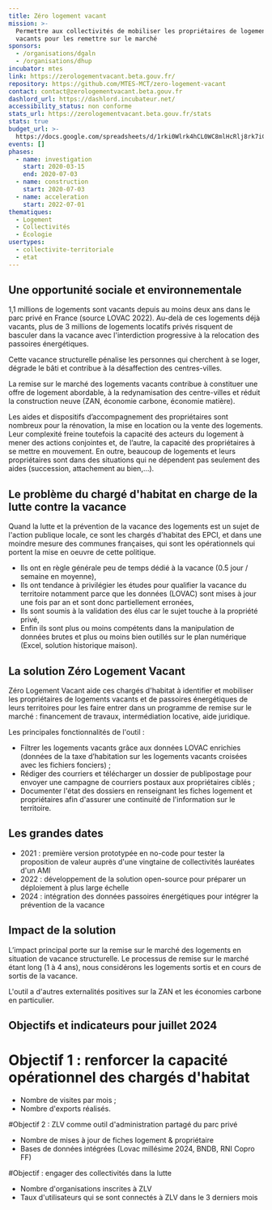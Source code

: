```yaml
---
title: Zéro logement vacant
mission: >-
  Permettre aux collectivités de mobiliser les propriétaires de logements
  vacants pour les remettre sur le marché
sponsors:
  - /organisations/dgaln
  - /organisations/dhup
incubator: mtes
link: https://zerologementvacant.beta.gouv.fr/
repository: https://github.com/MTES-MCT/zero-logement-vacant
contact: contact@zerologementvacant.beta.gouv.fr
dashlord_url: https://dashlord.incubateur.net/
accessibility_status: non conforme
stats_url: https://zerologementvacant.beta.gouv.fr/stats
stats: true
budget_url: >-
  https://docs.google.com/spreadsheets/d/1rki0Wlrk4hCL0WC8mlHcRlj8rk7iCZ4ed3lyxSa_yec/edit#gid=300205456
events: []
phases:
  - name: investigation
    start: 2020-03-15
    end: 2020-07-03
  - name: construction
    start: 2020-07-03
  - name: acceleration
    start: 2022-07-01
thematiques:
  - Logement
  - Collectivités
  - Écologie
usertypes:
  - collectivite-territoriale
  - etat
---
```

## Une opportunité sociale et environnementale

1,1 millions de logements sont vacants depuis au moins deux ans dans le parc privé en France (source LOVAC 2022). Au-delà de ces logements déjà vacants, plus de 3 millions de logements locatifs privés risquent de basculer dans la vacance avec l'interdiction progressive à la relocation des passoires énergétiques.

Cette vacance structurelle pénalise les personnes qui cherchent à se loger, dégrade le bâti et contribue à la désaffection des centres-villes.

La remise sur le marché des logements vacants contribue à constituer une offre de logement abordable, à la redynamisation des centre-villes et réduit la construction neuve (ZAN, économie carbone, économie matière).

Les aides et dispositifs d’accompagnement des propriétaires sont nombreux pour la rénovation, la mise en location ou la vente des logements. Leur complexité freine toutefois la capacité des acteurs du logement à mener des actions conjointes et, de l’autre, la capacité des propriétaires à se mettre en mouvement. En outre, beaucoup de logements et leurs propriétaires sont dans des situations qui ne dépendent pas seulement des aides (succession, attachement au bien,...).

## Le problème du chargé d'habitat en charge de la lutte contre la vacance

Quand la lutte et la prévention de la vacance des logements est un sujet de l'action publique locale, ce sont les chargés d'habitat des EPCI, et dans une moindre mesure des communes françaises, qui sont les opérationnels qui portent la mise en oeuvre de cette politique. 

* Ils ont en règle générale peu de temps dédié à la vacance (0.5 jour / semaine en moyenne), 
* Ils ont tendance à privilégier les études pour qualifier la vacance du territoire notamment parce que les données (LOVAC) sont mises à jour une fois par an et sont donc partiellement erronées,
* Ils sont soumis à la validation des élus car le sujet touche à la propriété privé,
* Enfin ils sont plus ou moins compétents dans la manipulation de données brutes et plus ou moins bien outillés sur le plan numérique (Excel, solution historique maison).

## La solution Zéro Logement Vacant

Zéro Logement Vacant aide ces chargés d'habitat à identifier et mobiliser les propriétaires de logements vacants et de passoires énergétiques de leurs territoires pour les faire entrer dans un programme de remise sur le marché : financement de travaux, intermédiation locative, aide juridique.

Les principales fonctionnalités de l'outil :
- Filtrer les logements vacants grâce aux données LOVAC enrichies (données de la taxe d’habitation sur les logements vacants croisées avec les fichiers fonciers) ;
- Rédiger des courriers et télécharger un dossier de publipostage pour envoyer une campagne de courriers postaux aux propriétaires ciblés ;
- Documenter l'état des dossiers en renseignant les fiches logement et propriétaires afin d'assurer une continuité de l'information sur le territoire.

## Les grandes dates

* 2021 : première version prototypée en no-code pour tester la proposition de valeur auprès d'une vingtaine de collectivités lauréates d'un AMI
* 2022 : développement de la solution open-source pour préparer un déploiement à plus large échelle 
* 2024 : intégration des données passoires énergétiques pour intégrer la prévention de la vacance

## Impact de la solution

L’impact principal porte sur la remise sur le marché des logements en situation de vacance structurelle. Le processus de remise sur le marché étant long (1 à 4 ans), nous considérons les logements sortis et en cours de sortis de la vacance.

L'outil a d'autres externalités positives sur la ZAN et les économies carbone en particulier.

## Objectifs et indicateurs pour juillet 2024

# Objectif 1 : renforcer la capacité opérationnel des chargés d'habitat
* Nombre de visites par mois ;
* Nombre d'exports réalisés.

#Objectif 2 : ZLV comme outil d'administration partagé du parc privé
* Nombre de mises à jour de fiches logement & propriétaire
* Bases de données intégrées (Lovac millésime 2024, BNDB, RNI Copro FF)

#Objectif : engager des collectivités dans la lutte
* Nombre d'organisations inscrites à ZLV
* Taux d'utilisateurs qui se sont connectés à ZLV dans le 3 derniers mois